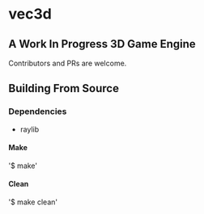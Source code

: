 # vec3d

## A Work In Progress 3D Game Engine

Contributors and PRs are welcome.

## Building From Source

### Dependencies

- raylib

#### Make
'$ make'

#### Clean
'$ make clean'

